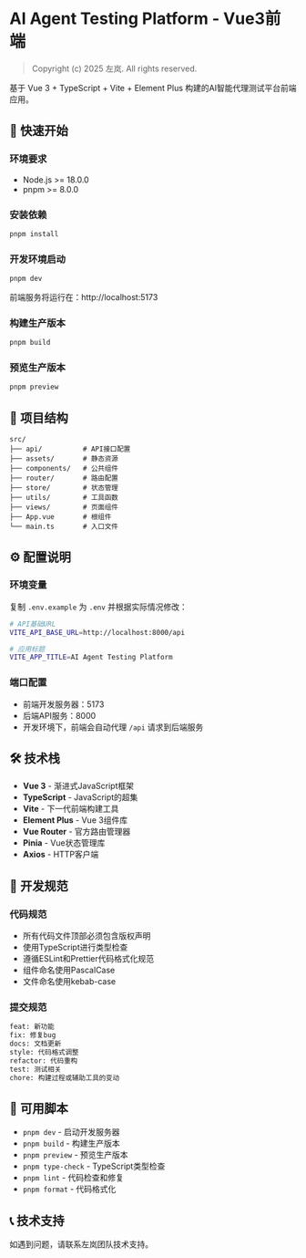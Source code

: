 # AI Agent Testing Platform - Vue3前端

> Copyright (c) 2025 左岚. All rights reserved.

基于 Vue 3 + TypeScript + Vite + Element Plus 构建的AI智能代理测试平台前端应用。

## 🚀 快速开始

### 环境要求
- Node.js >= 18.0.0
- pnpm >= 8.0.0

### 安装依赖
```bash
pnpm install
```

### 开发环境启动
```bash
pnpm dev
```
前端服务将运行在：http://localhost:5173

### 构建生产版本
```bash
pnpm build
```

### 预览生产版本
```bash
pnpm preview
```

## 📁 项目结构

```
src/
├── api/          # API接口配置
├── assets/       # 静态资源
├── components/   # 公共组件
├── router/       # 路由配置
├── store/        # 状态管理
├── utils/        # 工具函数
├── views/        # 页面组件
├── App.vue       # 根组件
└── main.ts       # 入口文件
```

## ⚙️ 配置说明

### 环境变量
复制 `.env.example` 为 `.env` 并根据实际情况修改：

```bash
# API基础URL
VITE_API_BASE_URL=http://localhost:8000/api

# 应用标题
VITE_APP_TITLE=AI Agent Testing Platform
```

### 端口配置
- 前端开发服务器：5173
- 后端API服务：8000
- 开发环境下，前端会自动代理 `/api` 请求到后端服务

## 🛠️ 技术栈

- **Vue 3** - 渐进式JavaScript框架
- **TypeScript** - JavaScript的超集
- **Vite** - 下一代前端构建工具
- **Element Plus** - Vue 3组件库
- **Vue Router** - 官方路由管理器
- **Pinia** - Vue状态管理库
- **Axios** - HTTP客户端

## 📝 开发规范

### 代码规范
- 所有代码文件顶部必须包含版权声明
- 使用TypeScript进行类型检查
- 遵循ESLint和Prettier代码格式化规范
- 组件命名使用PascalCase
- 文件命名使用kebab-case

### 提交规范
```bash
feat: 新功能
fix: 修复bug
docs: 文档更新
style: 代码格式调整
refactor: 代码重构
test: 测试相关
chore: 构建过程或辅助工具的变动
```

## 🔧 可用脚本

- `pnpm dev` - 启动开发服务器
- `pnpm build` - 构建生产版本
- `pnpm preview` - 预览生产版本
- `pnpm type-check` - TypeScript类型检查
- `pnpm lint` - 代码检查和修复
- `pnpm format` - 代码格式化

## 📞 技术支持

如遇到问题，请联系左岚团队技术支持。
